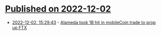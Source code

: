 # [Published on 2022-12-02](index.md)

* [2022-12-02, 15:29:43](https://news.ycombinator.com/item?id=33831766) - [Alameda took 1B hit in mobileCoin trade to prop up FTX](https://www.ft.com/content/5e9dc424-aef4-4981-a4d7-e3c40e1e6085)
